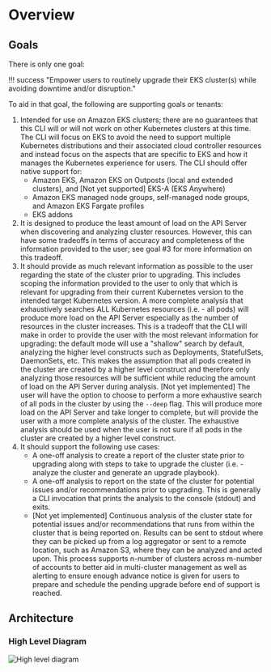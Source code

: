 # Overview

## Goals

There is only one goal:

!!! success "Empower users to routinely upgrade their EKS cluster(s) while avoiding downtime and/or disruption."

To aid in that goal, the following are supporting goals or tenants:

1. Intended for use on Amazon EKS clusters; there are no guarantees that this CLI will or will not work on other Kubernetes clusters at this time. The CLI will focus on EKS to avoid the need to support multiple Kubernetes distributions and their associated cloud controller resources and instead focus on the aspects that are specific to EKS and how it manages the Kubernetes experience for users. The CLI should offer native support for:
   - Amazon EKS, Amazon EKS on Outposts (local and extended clusters), and [Not yet supported] EKS-A (EKS Anywhere)
   - Amazon EKS managed node groups, self-managed node groups, and Amazon EKS Fargate profiles
   - EKS addons
2. It is designed to produce the least amount of load on the API Server when discovering and analyzing cluster resources. However, this can have some tradeoffs in terms of accuracy and completeness of the information provided to the user; see goal #3 for more information on this tradeoff.
3. It should provide as much relevant information as possible to the user regarding the state of the cluster prior to upgrading. This includes scoping the information provided to the user to only that which is relevant for upgrading from their current Kubernetes version to the intended target Kubernetes version. A more complete analysis that exhaustively searches ALL Kubernetes resources (i.e. - all pods) will produce more load on the API Server especially as the number of resources in the cluster increases. This is a tradeoff that the CLI will make in order to provide the user with the most relevant information for upgrading: the default mode will use a "shallow" search by default, analyzing the higher level constructs such as Deployments, StatefulSets, DaemonSets, etc. This makes the assumption that all pods created in the cluster are created by a higher level construct and therefore only analyzing those resources will be sufficient while reducing the amount of load on the API Server during analysis. [Not yet implemented] The user will have the option to choose to perform a more exhaustive search of all pods in the cluster by using the `--deep` flag. This will produce more load on the API Server and take longer to complete, but will provide the user with a more complete analysis of the cluster. The exhaustive analysis should be used when the user is not sure if all pods in the cluster are created by a higher level construct.
4. It should support the following use cases:
   - A one-off analysis to create a report of the cluster state prior to upgrading along with steps to take to upgrade the cluster (i.e. - analyze the cluster and generate an upgrade playbook).
   - A one-off analysis to report on the state of the cluster for potential issues and/or recommendations prior to upgrading. This is generally a CLI invocation that prints the analysis to the console (stdout) and exits.
   - [Not yet implemented] Continuous analysis of the cluster state for potential issues and/or recommendations that runs from within the cluster that is being reported on. Results can be sent to stdout where they can be picked up from a log aggregator or sent to a remote location, such as Amazon S3, where they can be analyzed and acted upon. This process supports n-number of clusters across m-number of accounts to better aid in multi-cluster management as well as alerting to ensure enough advance notice is given for users to prepare and schedule the pending upgrade before end of support is reached.

## Architecture

### High Level Diagram

![High level diagram](https://raw.githubusercontent.com/clowdhaus/eksup/main/docs/imgs/checks.png)
